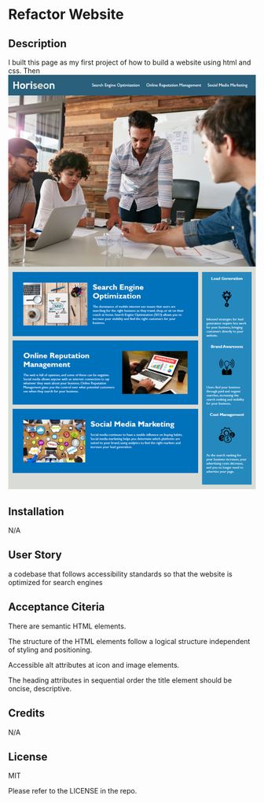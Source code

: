 # Refactor Website

## Description

I built this page as my first project of how to build a website using html and css. Then 
![webpage](./assets/01-html-css-git-homework-demo.png)

## Installation

N/A
## User Story
a codebase that follows accessibility standards so that the website is optimized for search engines


## Acceptance Citeria
There are semantic HTML elements.

The structure of the HTML elements follow a logical structure independent of styling and positioning.

Accessible alt attributes at icon and image elements.

The heading attributes in sequential order
the title element should be oncise, descriptive.


## Credits

N/A

## License
MIT 

Please refer to the LICENSE in the repo.
